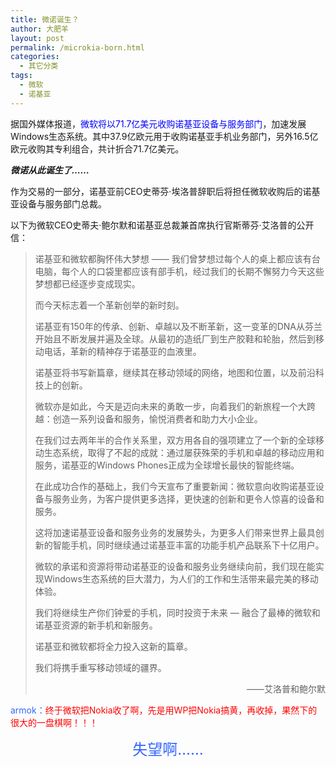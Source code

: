 ```yaml
---
title: 微诺诞生？
author: 大肥羊
layout: post
permalink: /microkia-born.html
categories:
  - 其它分类
tags:
  - 微软
  - 诺基亚
---
```

据国外媒体报道，<span style="color: #0000ff;">微软将以71.7亿美元收购诺基亚设备与服务部门</span>，加速发展Windows生态系统。其中37.9亿欧元用于收购诺基亚手机业务部门，另外16.5亿欧元收购其专利组合，共计折合71.7亿美元。

***微诺从此诞生了……***  


  
作为交易的一部分，诺基亚前CEO史蒂芬·埃洛普辞职后将担任微软收购后的诺基亚设备与服务部门总裁。

以下为微软CEO史蒂夫·鲍尔默和诺基亚总裁兼首席执行官斯蒂芬·艾洛普的公开信：

> 诺基亚和微软都胸怀伟大梦想 —— 我们曾梦想过每个人的桌上都应该有台电脑，每个人的口袋里都应该有部手机，经过我们的长期不懈努力今天这些梦想都已经逐步变成现实。
> 
> 而今天标志着一个革新创举的新时刻。
> 
> 诺基亚有150年的传承、创新、卓越以及不断革新，这一变革的DNA从芬兰开始且不断发展并遍及全球。从最初的造纸厂到生产胶鞋和轮胎，然后到移动电话，革新的精神存于诺基亚的血液里。
> 
> 诺基亚将书写新篇章，继续其在移动领域的网络，地图和位置，以及前沿科技上的创新。
> 
> 微软亦是如此，今天是迈向未来的勇敢一步，向着我们的新旅程一个大跨越：创造一系列设备和服务，愉悦消费者和助力大小企业。
> 
> 在我们过去两年半的合作关系里，双方用各自的强项建立了一个新的全球移动生态系统，取得了不起的成就：通过屡获殊荣的手机和卓越的移动应用和服务，诺基亚的Windows Phones正成为全球增长最快的智能终端。
> 
> 在此成功合作的基础上，我们今天宣布了重要新闻：微软意向收购诺基亚设备与服务业务，为客户提供更多选择，更快速的创新和更令人惊喜的设备和服务。
> 
> 这将加速诺基亚设备和服务业务的发展势头，为更多人们带来世界上最具创新的智能手机，同时继续通过诺基亚丰富的功能手机产品联系下十亿用户。
> 
> 微软的承诺和资源将带动诺基亚的设备和服务业务继续向前，我们现在能实现Windows生态系统的巨大潜力，为人们的工作和生活带来最完美的移动体验。
> 
> 我们将继续生产你们钟爱的手机，同时投资于未来 — 融合了最棒的微软和诺基亚资源的新手机和新服务。
> 
> 诺基亚和微软都将全力投入这新的篇章。
> 
> 我们将携手重写移动领域的疆界。
> 
> <p style="text-align: right;">
>   ——艾洛普和鲍尔默
> </p>

<span style="color: #3366ff;">armok：</span><span style="color: #ff0000;">终于微软把Nokia收了啊，先是用WP把Nokia搞黄，再收掉，果然下的很大的一盘棋啊！！！</span>

<p style="text-align: center;">
  <span style="font-size: x-large;"><span style="color: #3366ff;">失望啊……</span></span>
</p>